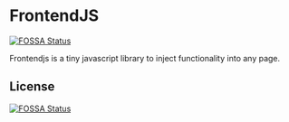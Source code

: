 # FrontendJS
[![FOSSA Status](https://app.fossa.io/api/projects/git%2Bgithub.com%2Fdamiantoczek%2Ffrontendjs.svg?type=shield)](https://app.fossa.io/projects/git%2Bgithub.com%2Fdamiantoczek%2Ffrontendjs?ref=badge_shield)


Frontendjs is a tiny javascript library to inject functionality into any page.


## License
[![FOSSA Status](https://app.fossa.io/api/projects/git%2Bgithub.com%2Fdamiantoczek%2Ffrontendjs.svg?type=large)](https://app.fossa.io/projects/git%2Bgithub.com%2Fdamiantoczek%2Ffrontendjs?ref=badge_large)